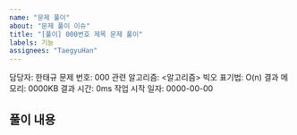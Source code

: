 ```yaml
---
name: "문제 풀이"
about: "문제 풀이 이슈"
title: "[풀이] 000번호 제목 문제 풀이"
labels: 기능
assignees: "TaegyuHan"
---
```


담당자: 한태규
문제 번호: 000
관련 알고리즘: <알고리즘>
빅오 표기법: O(n)
결과 메모리: 0000KB
결과 시간: 0ms
작업 시작 일자: 0000-00-00

## 풀이 내용